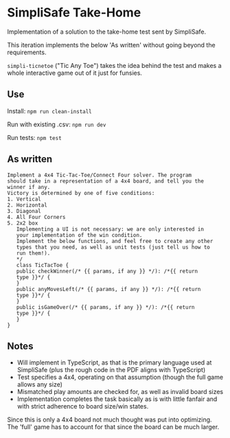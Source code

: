 # SimpliSafe Take-Home

Implementation of a solution to the take-home test sent by SimpliSafe.

This iteration implements the below 'As written' without going beyond the requirements.

`simpli-ticnetoe` ("Tic Any Toe") takes the idea behind the test and makes a whole interactive
game out of it just for funsies.

## Use

Install:
`npm run clean-install`

Run with existing .csv:
`npm run dev`

Run tests:
`npm test`

## As written
```
Implement a 4x4 Tic-Tac-Toe/Connect Four solver. The program
should take in a representation of a 4x4 board, and tell you the
winner if any.
Victory is determined by one of five conditions:
1. Vertical
2. Horizontal
3. Diagonal
4. All Four Corners
5. 2x2 box
   Implementing a UI is not necessary: we are only interested in
   your implementation of the win condition.
   Implement the below functions, and feel free to create any other
   types that you need, as well as unit tests (just tell us how to
   run them!).
   */
   class TicTacToe {
   public checkWinner(/* {{ params, if any }} */): /*{{ return
   type }}*/ {
   }
   public anyMovesLeft(/* {{ params, if any }} */): /*{{ return
   type }}*/ {
   }
   public isGameOver(/* {{ params, if any }} */): /*{{ return
   type }}*/ {
   }
}
```

## Notes
- Will implement in TypeScript, as that is the primary language used at SimpliSafe (plus the rough code in the PDF aligns with TypeScript)
- Test specifies a 4x4, operating on that assumption (though the full game allows any size)
- Mismatched play amounts are checked for, as well as invalid board sizes
- Implementation completes the task basically as is with little fanfair and with strict adherence to board size/win states.

Since this is only a 4x4 board not much thought was put into optimizing.\
The 'full' game has to account for that since the board can be much larger.